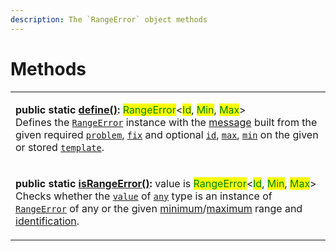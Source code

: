 ```yaml
---
description: The `RangeError` object methods
---
```


# Methods

|                                                                                                                                                                                                                                                                                                                                                                                                                                                                                                                                                                                                                                                                                                                                                                                                                                                                                                                             |
| --------------------------------------------------------------------------------------------------------------------------------------------------------------------------------------------------------------------------------------------------------------------------------------------------------------------------------------------------------------------------------------------------------------------------------------------------------------------------------------------------------------------------------------------------------------------------------------------------------------------------------------------------------------------------------------------------------------------------------------------------------------------------------------------------------------------------------------------------------------------------------------------------------------------------- |
| <p><strong>public static</strong> <a href="static-define.md"><strong>define()</strong></a><strong>:</strong> <mark style="color:green;">RangeError</mark>&#x3C;<mark style="color:green;">Id</mark>, <mark style="color:green;">Min</mark>, <mark style="color:green;">Max</mark>><br><strong></strong>Defines the <a href="broken-reference"><code>RangeError</code></a> instance with the <a href="../../commonerror/accessors/get-message.md">message</a> built from the given required <a href="static-define.md#problem-string"><code>problem</code></a>, <a href="static-define.md#fix-string"><code>fix</code></a> and optional <a href="static-define.md#id-id"><code>id</code></a>, <a href="static-define.md#max-max"><code>max</code></a>, <a href="static-define.md#min-min"><code>min</code></a> on the given or stored <a href="static-define.md#template-rangeerror.template"><code>template</code></a>.</p> |
| <p><strong>public static</strong> <a href="static-israngeerror.md"><strong>isRangeError()</strong></a><strong>:</strong> value is <mark style="color:green;">RangeError</mark>&#x3C;<mark style="color:green;">Id</mark>, <mark style="color:green;">Min</mark>, <mark style="color:green;">Max</mark>><br><strong></strong>Checks whether the <a href="static-israngeerror.md#value-any"><code>value</code></a> of <a href="https://www.typescriptlang.org/docs/handbook/2/everyday-types.html#any"><code>any</code></a> type is an instance of <a href="broken-reference"><code>RangeError</code></a> of any or the given <a href="static-israngeerror.md#min-min">minimum</a>/<a href="static-israngeerror.md#max-max">maximum</a> range and <a href="static-israngeerror.md#id-id">identification</a>.</p>                                                                                                              |
